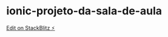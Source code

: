 # ionic-projeto-da-sala-de-aula

[Edit on StackBlitz ⚡️](https://stackblitz.com/edit/ionic6-angular13-7g167x)